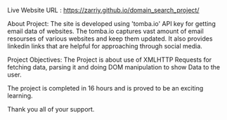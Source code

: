 Live Website URL : https://zarriy.github.io/domain_search_project/

About Project:
The site is developed using 'tomba.io' API key for getting email data of websites. The tomba.io captures vast amount of email resourses of various websites and keep them updated.
It also provides linkedin links that are helpful for approaching through social media.

Project Objectives:
The Project is about use of XMLHTTP Requests for fetching data, parsing it and doing DOM manipulation
to show Data to the user.

The project is completed in 16 hours and is proved to be an exciting learning.

Thank you all of your support.
